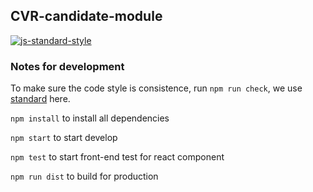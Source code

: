 ## CVR-candidate-module

[![js-standard-style](https://cdn.rawgit.com/feross/standard/master/badge.svg)](https://github.com/feross/standard)

### Notes for development

To make sure the code style is consistence, run `npm run check`, we use [standard](https://github.com/feross/standard) here.


`npm install` to install all dependencies

`npm start` to start develop

`npm test` to start front-end test for react component

`npm run dist` to build for production
